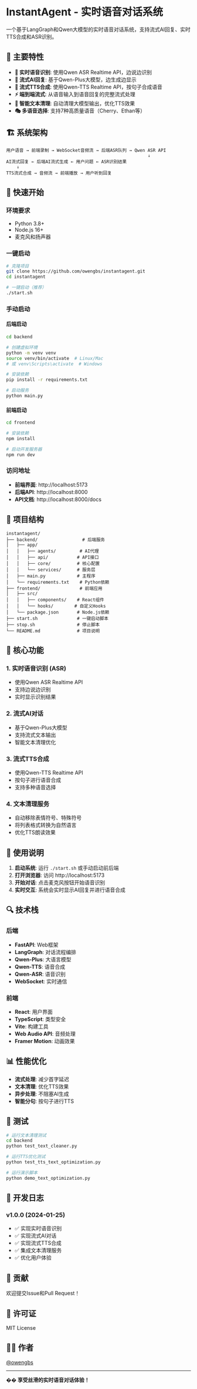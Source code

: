 # InstantAgent - 实时语音对话系统

一个基于LangGraph和Qwen大模型的实时语音对话系统，支持流式AI回复、实时TTS合成和ASR识别。

## 🌟 主要特性

- **🎤 实时语音识别**: 使用Qwen ASR Realtime API，边说边识别
- **🤖 流式AI回复**: 基于Qwen-Plus大模型，边生成边显示
- **🎵 流式TTS合成**: 使用Qwen-TTS Realtime API，按句子合成语音
- **⚡ 端到端流式**: 从语音输入到语音回复的完整流式处理
- **🧹 智能文本清理**: 自动清理大模型输出，优化TTS效果
- **🎭 多语音选择**: 支持7种高质量语音（Cherry、Ethan等）

## 🏗️ 系统架构

```
用户语音 → 前端录制 → WebSocket音频流 → 后端ASR队列 → Qwen ASR API
                                                      ↓
AI流式回复 ← 后端AI流式生成 ← 用户问题 ← ASR识别结果
    ↓
TTS流式合成 → 音频流 → 前端播放 → 用户听到回复
```

## 🚀 快速开始

### 环境要求

- Python 3.8+
- Node.js 16+
- 麦克风和扬声器

### 一键启动

```bash
# 克隆项目
git clone https://github.com/owengbs/instantagent.git
cd instantagent

# 一键启动（推荐）
./start.sh
```

### 手动启动

#### 后端启动

```bash
cd backend

# 创建虚拟环境
python -m venv venv
source venv/bin/activate  # Linux/Mac
# 或 venv\Scripts\activate  # Windows

# 安装依赖
pip install -r requirements.txt

# 启动服务
python main.py
```

#### 前端启动

```bash
cd frontend

# 安装依赖
npm install

# 启动开发服务器
npm run dev
```

### 访问地址

- **前端界面**: http://localhost:5173
- **后端API**: http://localhost:8000
- **API文档**: http://localhost:8000/docs

## 📁 项目结构

```
instantagent/
├── backend/                 # 后端服务
│   ├── app/
│   │   ├── agents/         # AI代理
│   │   ├── api/           # API接口
│   │   ├── core/          # 核心配置
│   │   └── services/      # 服务层
│   ├── main.py            # 主程序
│   └── requirements.txt    # Python依赖
├── frontend/               # 前端应用
│   ├── src/
│   │   ├── components/    # React组件
│   │   └── hooks/        # 自定义Hooks
│   └── package.json       # Node.js依赖
├── start.sh               # 一键启动脚本
├── stop.sh                # 停止脚本
└── README.md              # 项目说明
```

## 🔧 核心功能

### 1. 实时语音识别 (ASR)

- 使用Qwen ASR Realtime API
- 支持边说边识别
- 实时显示识别结果

### 2. 流式AI对话

- 基于Qwen-Plus大模型
- 支持流式文本输出
- 智能文本清理优化

### 3. 流式TTS合成

- 使用Qwen-TTS Realtime API
- 按句子进行语音合成
- 支持多种语音选择

### 4. 文本清理服务

- 自动移除表情符号、特殊符号
- 将列表格式转换为自然语言
- 优化TTS朗读效果

## 🎯 使用说明

1. **启动系统**: 运行 `./start.sh` 或手动启动前后端
2. **打开浏览器**: 访问 http://localhost:5173
3. **开始对话**: 点击麦克风按钮开始语音识别
4. **实时交互**: 系统会实时显示AI回复并进行语音合成

## 🔍 技术栈

### 后端
- **FastAPI**: Web框架
- **LangGraph**: 对话流程编排
- **Qwen-Plus**: 大语言模型
- **Qwen-TTS**: 语音合成
- **Qwen-ASR**: 语音识别
- **WebSocket**: 实时通信

### 前端
- **React**: 用户界面
- **TypeScript**: 类型安全
- **Vite**: 构建工具
- **Web Audio API**: 音频处理
- **Framer Motion**: 动画效果

## 📊 性能优化

- **流式处理**: 减少首字延迟
- **文本清理**: 优化TTS效果
- **异步处理**: 不阻塞AI生成
- **智能分句**: 按句子进行TTS

## 🧪 测试

```bash
# 运行文本清理测试
cd backend
python test_text_cleaner.py

# 运行TTS优化测试
python test_tts_text_optimization.py

# 运行演示脚本
python demo_text_optimization.py
```

## 📝 开发日志

### v1.0.0 (2024-01-25)
- ✅ 实现实时语音识别
- ✅ 实现流式AI对话
- ✅ 实现流式TTS合成
- ✅ 集成文本清理服务
- ✅ 优化用户体验

## 🤝 贡献

欢迎提交Issue和Pull Request！

## 📄 许可证

MIT License

## 👨‍💻 作者

[@owengbs](https://github.com/owengbs)

---

**�� 享受丝滑的实时语音对话体验！** 